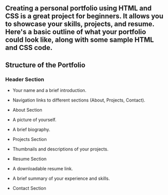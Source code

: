 ## Creating a personal portfolio using HTML and CSS is a great project for beginners. It allows you to showcase your skills, projects, and resume. Here's a basic outline of what your portfolio could look like, along with some sample HTML and CSS code.

## Structure of the Portfolio

### Header Section

+ Your name and a brief introduction.
+ Navigation links to different sections (About, Projects, Contact).
+ About Section

+ A picture of yourself.
+ A brief biography.
+ Projects Section

+ Thumbnails and descriptions of your projects.
+ Resume Section

+ A downloadable resume link.
+ A brief summary of your experience and skills.
+ Contact Section

